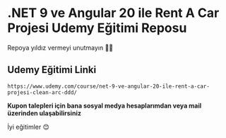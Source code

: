 # .NET 9 ve Angular 20 ile Rent A Car Projesi Udemy Eğitimi Reposu

Repoya yıldız vermeyi unutmayın 🤗🤗

## Udemy Eğitimi Linki

```dash
https://www.udemy.com/course/net-9-ve-angular-20-ile-rent-a-car-projesi-clean-arc-ddd/
```

**Kupon talepleri için bana sosyal medya hesaplarımdan veya mail üzerinden ulaşabilirsiniz**

İyi eğitimler 😊

